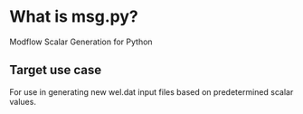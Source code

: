 # What is msg.py?
Modflow Scalar Generation for Python

## Target use case
For use in generating new wel.dat input files based on predetermined scalar values.





